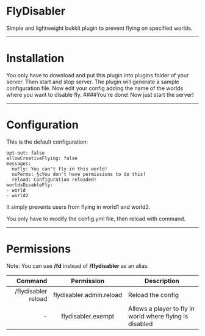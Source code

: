 FlyDisabler
===========
Simple and lightweight bukkit plugin to prevent flying on specified worlds.
___
Installation
============
You only have to download and put this plugin into plugins folder of your server.
Then start and stop server. The plugin will generate a sample configuration file.
Now edit your config adding the name of the worlds where you want to disable fly.
####You're done!
Now just start the server!
___
Configuration
=============
This is the default configuration:

```
opt-out: false
allowCreativeFlying: false
messages:
  noFly: You can't fly in this world!
  noPerms: §cYou don't have permissions to do this!
  reload: Configuration reloaded!
worldsDisableFly:
- world
- world2

```

It simply prevents users from flying in world1 and world2.

You only have to modify the config.yml file, then reload with command.
___
Permissions
===========
Note: You can use **/fd** instead of **/flydisabler** as an alias.

| Command | Permission | Description |
| --------------:|:--------------:| ------ |
| /flydisabler reload| flydisabler.admin.reload | Reload the config |
| -| flydisabler.exempt | Allows a player to fly in world where flying is disabled |
